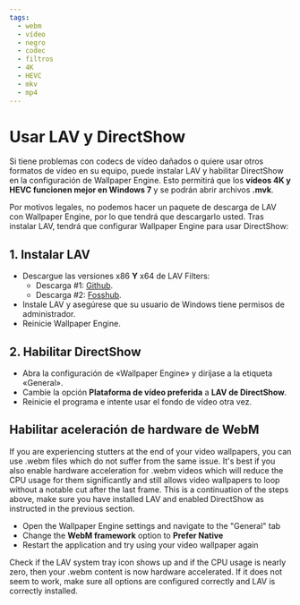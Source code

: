 ```yaml
---
tags:
  - webm
  - vídeo
  - negro
  - codec
  - filtros
  - 4K
  - HEVC
  - mkv
  - mp4
---
```


# Usar LAV y DirectShow
Si tiene problemas con codecs de vídeo dañados o quiere usar otros formatos de vídeo en su equipo, puede instalar LAV y habilitar DirectShow en la configuración de Wallpaper Engine. Esto permitirá que los **vídeos 4K y HEVC funcionen mejor en Windows 7** y se podrán abrir archivos **.mvk**.

Por motivos legales, no podemos hacer un paquete de descarga de LAV con Wallpaper Engine, por lo que tendrá que descargarlo usted. Tras instalar LAV, tendrá que configurar Wallpaper Engine para usar DirectShow:

## 1. Instalar LAV
* Descargue las versiones x86 **Y** x64 de LAV Filters:
  * Descarga #1: [Github](https://github.com/Nevcairiel/LAVFilters/releases).
  * Descarga #2: [Fosshub](https://www.fosshub.com/LAV-Filters.html).
* Instale LAV y asegúrese que su usuario de Windows tiene permisos de administrador.
* Reinicie Wallpaper Engine.

## 2. Habilitar DirectShow
* Abra la configuración de «Wallpaper Engine» y diríjase a la etiqueta «General».
* Cambie la opción **Plataforma de vídeo preferida** a **LAV de DirectShow**.
* Reinicie el programa e intente usar el fondo de vídeo otra vez.

## Habilitar aceleración de hardware de WebM
If you are experiencing stutters at the end of your video wallpapers, you can use .webm files which do not suffer from the same issue. It's best if you also enable hardware acceleration for .webm videos which will reduce the CPU usage for them significantly and still allows video wallpapers to loop without a notable cut after the last frame. This is a continuation of the steps above, make sure you have installed LAV and enabled DirectShow as instructed in the previous section.
* Open the Wallpaper Engine settings and navigate to the "General" tab
* Change the **WebM framework** option to **Prefer Native**
* Restart the application and try using your video wallpaper again

Check if the LAV system tray icon shows up and if the CPU usage is nearly zero, then your .webm content is now hardware accelerated. If it does not seem to work, make sure all options are configured correctly and LAV is correctly installed.